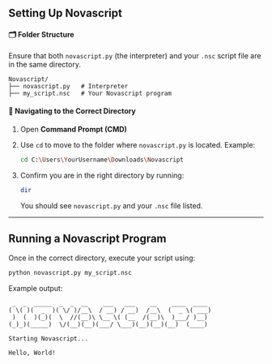 ## Setting Up Novascript

#### 🗂️ Folder Structure
Ensure that both `novascript.py` (the interpreter) and your `.nsc` script file are in the same directory.
```
Novascript/
├── novascript.py   # Interpreter
├── my_script.nsc   # Your Novascript program
```

#### 📌 Navigating to the Correct Directory
1. Open **Command Prompt (CMD)**
2. Use `cd` to move to the folder where `novascript.py` is located. Example:
   ```sh
   cd C:\Users\YourUsername\Downloads\Novascript
   ```

3. Confirm you are in the right directory by running:
   ```sh
   dir
   ```
   You should see `novascript.py` and your `.nsc` file listed.

---

## Running a Novascript Program
Once in the correct directory, execute your script using:
```sh
python novascript.py my_script.nsc
```
Example output:
```
 _  _  _____  _  _  __    ___   ___    __    ____  ____
( \( )(  _  )( \/ )/__\  / __) / __)  /__\  (  _ \( ___)
 )  (  )(_)(  \  //(__)\ \__ \( (__  /(__)\  )___/ )__)
(_)_)(_____)  \/(__)(__)(___/ \___)(__)(__)(__)  (____)

Starting Novascript...

Hello, World!
```
